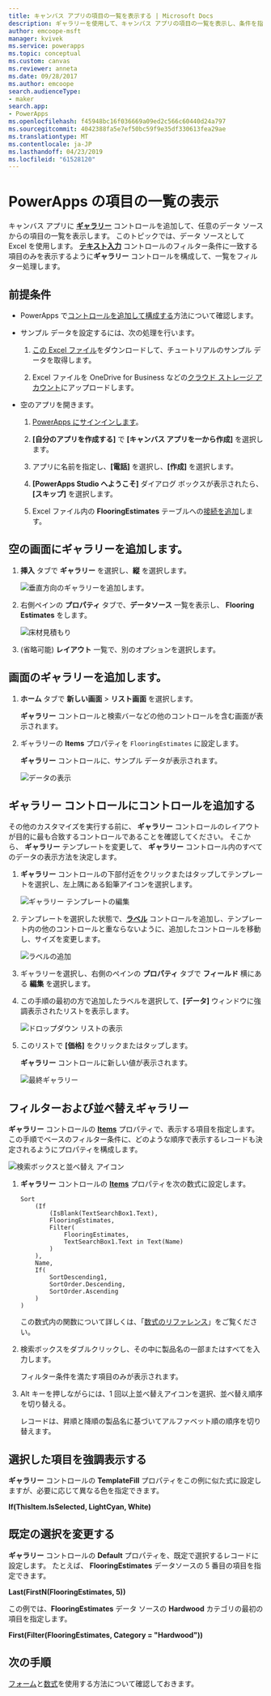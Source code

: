 ```yaml
---
title: キャンバス アプリの項目の一覧を表示する | Microsoft Docs
description: ギャラリーを使用して、キャンバス アプリの項目の一覧を表示し、条件を指定して一覧をフィルター処理します。
author: emcoope-msft
manager: kvivek
ms.service: powerapps
ms.topic: conceptual
ms.custom: canvas
ms.reviewer: anneta
ms.date: 09/28/2017
ms.author: emcoope
search.audienceType:
- maker
search.app:
- PowerApps
ms.openlocfilehash: f45948bc16f036669a09ed2c566c60440d24a797
ms.sourcegitcommit: 4042388fa5e7ef50bc59f9e35df330613fea29ae
ms.translationtype: MT
ms.contentlocale: ja-JP
ms.lasthandoff: 04/23/2019
ms.locfileid: "61528120"
---
```

# <a name="show-a-list-of-items-in-powerapps"></a>PowerApps の項目の一覧の表示

キャンバス アプリに **[ギャラリー](controls/control-gallery.md)** コントロールを追加して、任意のデータ ソースからの項目の一覧を表示します。 このトピックでは、データ ソースとして Excel を使用します。 **[テキスト入力](controls/control-text-input.md)** コントロールのフィルター条件に一致する項目のみを表示するように**ギャラリー** コントロールを構成して、一覧をフィルター処理します。

## <a name="prerequisites"></a>前提条件

- PowerApps で[コントロールを追加して構成する](add-configure-controls.md)方法について確認します。

- サンプル データを設定するには、次の処理を行います。
    1. [この Excel ファイル](https://az787822.vo.msecnd.net/documentation/get-started-from-data/FlooringEstimates.xlsx)をダウンロードして、チュートリアルのサンプル データを取得します。

    2. Excel ファイルを OneDrive for Business などの[クラウド ストレージ アカウント](connections/cloud-storage-blob-connections.md)にアップロードします。

- 空のアプリを開きます。
    1. [PowerApps にサインインします](http://web.powerapps.com?utm_source=padocs&utm_medium=linkinadoc&utm_campaign=referralsfromdoc)。

    1. **[自分のアプリを作成する]** で **[キャンバス アプリを一から作成]** を選択します。

    1. アプリに名前を指定し、**[電話]** を選択し、**[作成]** を選択します。

    1. **[PowerApps Studio へようこそ]** ダイアログ ボックスが表示されたら、**[スキップ]** を選択します。

    1. Excel ファイル内の **FlooringEstimates** テーブルへの[接続を追加](add-data-connection.md)します。

## <a name="add-a-gallery-to-a-blank-screen"></a>空の画面にギャラリーを追加します。

1. **挿入** タブで **ギャラリー** を選択し、**縦** を選択します。

    ![垂直方向のギャラリーを追加します。](./media/add-gallery/gallery-dropdown.png)

1. 右側ペインの **プロパティ** タブで、**データソース** 一覧を表示し、 **Flooring Estimates** をします。

    ![床材見積もり](./media/add-gallery/select-layout.png)

1. (省略可能) **レイアウト** 一覧で、別のオプションを選択します。

## <a name="add-a-gallery-in-a-screen"></a>画面のギャラリーを追加します。

1. **ホーム** タブで **新しい画面** > **リスト画面** を選択します。

    **ギャラリー** コントロールと検索バーなどの他のコントロールを含む画面が表示されます。

1. ギャラリーの **Items** プロパティを `FlooringEstimates` に設定します。

    **ギャラリー** コントロールに、サンプル データが表示されます。

    ![データの表示](./media/add-gallery/show-data-default.png)

## <a name="add-a-control-to-the-gallery-control"></a>ギャラリー コントロールにコントロールを追加する
その他のカスタマイズを実行する前に、 **ギャラリー** コントロールのレイアウトが目的に最も合致するコントロールであることを確認してください。 そこから、  **ギャラリー** テンプレートを変更して、 **ギャラリー** コントロール内のすべてのデータの表示方法を決定します。

1. **ギャラリー** コントロールの下部付近をクリックまたはタップしてテンプレートを選択し、左上隅にある鉛筆アイコンを選択します。

    ![ギャラリー テンプレートの編集](./media/add-gallery/edit-item.png)

2. テンプレートを選択した状態で、**[ラベル](controls/control-text-box.md)** コントロールを追加し、テンプレート内の他のコントロールと重ならないように、追加したコントロールを移動し、サイズを変更します。

    ![ラベルの追加](./media/add-gallery/add-text-box.png)

3. ギャラリーを選択し、右側のペインの **プロパティ** タブで **フィールド** 横にある **編集** を選択します。

4. この手順の最初の方で追加したラベルを選択して、**[データ]** ウィンドウに強調表示されたリストを表示します。

    ![ドロップダウン リストの表示](./media/add-gallery/open-dropdown.png)

5. このリストで **[価格]** をクリックまたはタップします。

    **ギャラリー** コントロールに新しい値が表示されます。

    ![最終ギャラリー](./media/add-gallery/final-gallery.png)

## <a name="filter-and-sort-a-gallery"></a>フィルターおよび並べ替えギャラリー
**ギャラリー** コントロールの **[Items](controls/properties-core.md)** プロパティで、表示する項目を指定します。 この手順でベースのフィルター条件に、どのような順序で表示するレコードも決定されるようにプロパティを構成します。

![検索ボックスと並べ替え アイコン](./media/add-gallery/text-search-box.png)

1. **ギャラリー** コントロールの **[Items](controls/properties-core.md)** プロパティを次の数式に設定します。

    ```powerapps-dot
    Sort
        (If
            (IsBlank(TextSearchBox1.Text),
            FlooringEstimates,
            Filter(
                FlooringEstimates,
                TextSearchBox1.Text in Text(Name)
            )
        ),
        Name,
        If(
            SortDescending1,
            SortOrder.Descending,
            SortOrder.Ascending
        )
    )
    ```

    この数式内の関数について詳しくは、「[数式のリファレンス](formula-reference.md)」をご覧ください。

1. 検索ボックスをダブルクリックし、その中に製品名の一部またはすべてを入力します。

    フィルター条件を満たす項目のみが表示されます。

1. Alt キーを押しながらには、1 回以上並べ替えアイコンを選択、並べ替え順序を切り替える。

    レコードは、昇順と降順の製品名に基づいてアルファベット順の順序を切り替えます。

## <a name="highlight-the-selected-item"></a>選択した項目を強調表示する
**ギャラリー** コントロールの **TemplateFill** プロパティをこの例に似た式に設定しますが、必要に応じて異なる色を指定できます。

**If(ThisItem.IsSelected, LightCyan, White)**

## <a name="change-the-default-selection"></a>既定の選択を変更する
**ギャラリー** コントロールの **Default** プロパティを、既定で選択するレコードに設定します。 たとえば、 **FlooringEstimates** データソースの 5 番目の項目を指定できます。

**Last(FirstN(FlooringEstimates, 5))**

この例では、**FlooringEstimates** データ ソースの **Hardwood** カテゴリの最初の項目を指定します。

**First(Filter(FlooringEstimates, Category = "Hardwood"))**

## <a name="next-steps"></a>次の手順
[フォーム](working-with-forms.md)と[数式](working-with-formulas.md)を使用する方法について確認しておきます。
